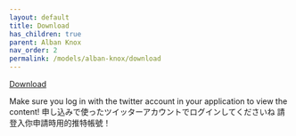 ```yaml
---
layout: default
title: Download
has_children: true
parent: Alban Knox
nav_order: 2
permalink: /models/alban-knox/download
---
```

[Download](https://privatter.net/p/9150425)

Make sure you log in with the twitter account in your application to view the content!
申し込みで使ったツイッターアカウントでログインしてくださいね
請登入你申請時用的推特帳號！
